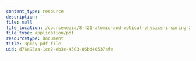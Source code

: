 ```yaml
---
content_type: resource
description: ''
file: null
file_location: /coursemedia/8-421-atomic-and-optical-physics-i-spring-2014/d76a95aa1ce2eb3e450306bd40537afe_EfuSYmCQSY8.pdf
file_type: application/pdf
resourcetype: Document
title: 3play pdf file
uid: d76a95aa-1ce2-eb3e-4503-06bd40537afe
---
```

